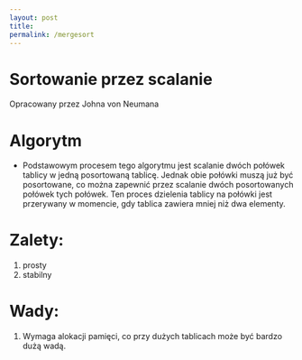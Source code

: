 ```yaml
---
layout: post
title:
permalink: /mergesort
---
```


# Sortowanie przez scalanie
Opracowany przez Johna von Neumana

# Algorytm
* Podstawowym procesem tego algorytmu jest scalanie dwóch połówek tablicy w jedną posortowaną tablicę. Jednak obie połówki muszą już być posortowane, co można zapewnić przez scalanie dwóch posortowanych połówek tych połówek. Ten proces dzielenia tablicy na połówki jest przerywany w momencie, gdy tablica zawiera mniej niż dwa elementy.

# Zalety:
1. prosty
2. stabilny


# Wady:
1. Wymaga alokacji pamięci, co przy dużych tablicach może być bardzo dużą wadą.